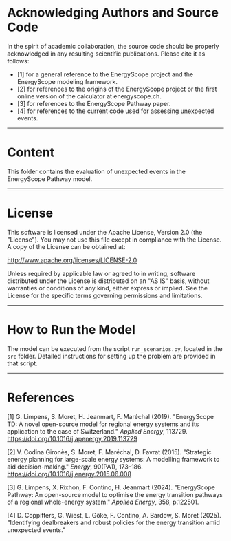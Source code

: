 # Acknowledging Authors and Source Code #

In the spirit of academic collaboration, the source code should be properly acknowledged in any resulting scientific publications. Please cite it as follows:

- [1] for a general reference to the EnergyScope project and the EnergyScope modeling framework.
- [2] for references to the origins of the EnergyScope project or the first online version of the calculator at energyscope.ch.
- [3] for references to the EnergyScope Pathway paper.
- [4] for references to the current code used for assessing unexpected events.

---

# Content #

This folder contains the evaluation of unexpected events in the EnergyScope Pathway model.

---

# License #

This software is licensed under the Apache License, Version 2.0 (the "License"). You may not use this file except in compliance with the License. A copy of the License can be obtained at:

http://www.apache.org/licenses/LICENSE-2.0

Unless required by applicable law or agreed to in writing, software distributed under the License is distributed on an "AS IS" basis, without warranties or conditions of any kind, either express or implied. See the License for the specific terms governing permissions and limitations.

---

# How to Run the Model #

The model can be executed from the script `run_scenarios.py`, located in the `src` folder. Detailed instructions for setting up the problem are provided in that script.

---

# References #

[1] G. Limpens, S. Moret, H. Jeanmart, F. Maréchal (2019). "EnergyScope TD: A novel open-source model for regional energy systems and its application to the case of Switzerland." *Applied Energy*, 113729. https://doi.org/10.1016/j.apenergy.2019.113729  

[2] V. Codina Gironès, S. Moret, F. Maréchal, D. Favrat (2015). "Strategic energy planning for large-scale energy systems: A modelling framework to aid decision-making." *Energy*, 90(PA1), 173–186. https://doi.org/10.1016/j.energy.2015.06.008  

[3] G. Limpens, X. Rixhon, F. Contino, H. Jeanmart (2024). "EnergyScope Pathway: An open-source model to optimise the energy transition pathways of a regional whole-energy system." *Applied Energy*, 358, p.122501.  

[4] D. Coppitters, G. Wiest, L. Göke, F. Contino, A. Bardow, S. Moret (2025). "Identifying dealbreakers and robust policies for the energy transition amid unexpected events."
